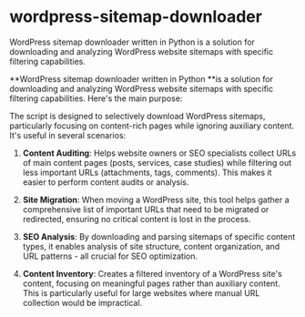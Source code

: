 # wordpress-sitemap-downloader
WordPress sitemap downloader written in Python is a solution for downloading and analyzing WordPress website sitemaps with specific filtering capabilities.

**WordPress sitemap downloader written in Python **is a solution for downloading and analyzing WordPress website sitemaps with specific filtering capabilities. Here's the main purpose:

The script is designed to selectively download WordPress sitemaps, particularly focusing on content-rich pages while ignoring auxiliary content. It's useful in several scenarios:

1. **Content Auditing**: Helps website owners or SEO specialists collect URLs of main content pages (posts, services, case studies) while filtering out less important URLs (attachments, tags, comments). This makes it easier to perform content audits or analysis.

2. **Site Migration**: When moving a WordPress site, this tool helps gather a comprehensive list of important URLs that need to be migrated or redirected, ensuring no critical content is lost in the process.

3. **SEO Analysis**: By downloading and parsing sitemaps of specific content types, it enables analysis of site structure, content organization, and URL patterns - all crucial for SEO optimization.

4. **Content Inventory**: Creates a filtered inventory of a WordPress site's content, focusing on meaningful pages rather than auxiliary content. This is particularly useful for large websites where manual URL collection would be impractical.